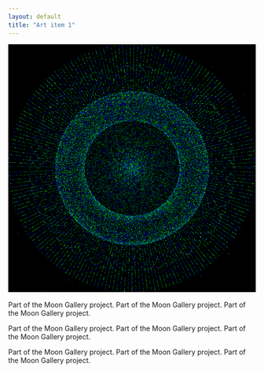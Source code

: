 ```yaml
---
layout: default
title: "Art item 1"
---
```



<img src="/assets/gifs/ns2.gif">

Part of the Moon Gallery project. Part of the Moon Gallery project. Part of the Moon Gallery project.

Part of the Moon Gallery project. Part of the Moon Gallery project. Part of the Moon Gallery project.

Part of the Moon Gallery project. Part of the Moon Gallery project. Part of the Moon Gallery project.


